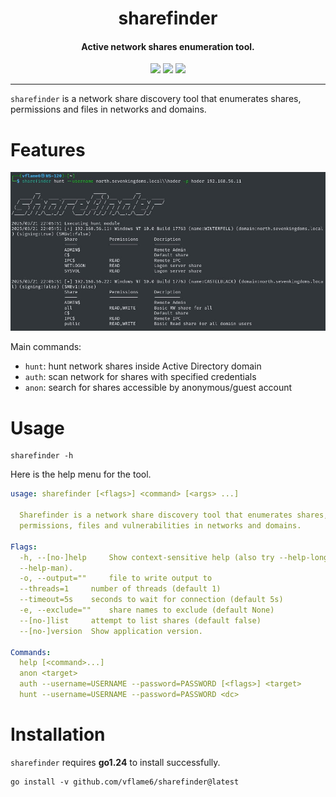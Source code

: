 <h1 align="center">
  sharefinder
</h1>

<h4 align="center">Active network shares enumeration tool.</h4>

<p align="center">
<a href="https://goreportcard.com/report/github.com/vflame6/sharefinder"><img src="https://goreportcard.com/badge/github.com/vflame6/sharefinder"></a>
<a href="https://github.com/vflame6/sharefinder/issues"><img src="https://img.shields.io/badge/contributions-welcome-brightgreen.svg?style=flat"></a>
<a href="https://github.com/vflame6/sharefinder/releases"><img src="https://img.shields.io/github/release/vflame6/sharefinder"></a>
</p>

---

`sharefinder` is a network share discovery tool that enumerates shares, permissions and files in networks and domains.

# Features

![sharefinder](static/sharefinder_demo.jpg)

Main commands:

- `hunt`: hunt network shares inside Active Directory domain
- `auth`: scan network for shares with specified credentials
- `anon`: search for shares accessible by anonymous/guest account

# Usage

```shell
sharefinder -h
```

Here is the help menu for the tool.

```yaml
usage: sharefinder [<flags>] <command> [<args> ...]

  Sharefinder is a network share discovery tool that enumerates shares,
  permissions, files and vulnerabilities in networks and domains.

Flags:
  -h, --[no-]help     Show context-sensitive help (also try --help-long and
  --help-man).
  -o, --output=""     file to write output to
  --threads=1     number of threads (default 1)
  --timeout=5s    seconds to wait for connection (default 5s)
  -e, --exclude=""    share names to exclude (default None)
  --[no-]list     attempt to list shares (default false)
  --[no-]version  Show application version.

Commands:
  help [<command>...]
  anon <target>
  auth --username=USERNAME --password=PASSWORD [<flags>] <target>
  hunt --username=USERNAME --password=PASSWORD <dc>
```

# Installation

`sharefinder` requires **go1.24** to install successfully.

```shell
go install -v github.com/vflame6/sharefinder@latest
```
